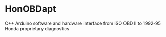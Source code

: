 HonOBDapt
=========

C++ Arduino software and hardware interface from ISO OBD II to 1992-95 Honda proprietary diagnostics

